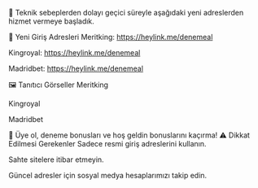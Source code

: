📢 Teknik sebeplerden dolayı geçici süreyle aşağıdaki yeni adreslerden hizmet vermeye başladık. 

🔗 Yeni Giriş Adresleri
Meritking: https://heylink.me/denemeal

Kingroyal: https://heylink.me/denemeal

Madridbet: https://heylink.me/denemeal

🖼️ Tanıtıcı Görseller
Meritking

Kingroyal

Madridbet



🎁 Üye ol, deneme bonusları ve hoş geldin bonuslarını kaçırma!
⚠️ Dikkat Edilmesi Gerekenler
Sadece resmi giriş adreslerini kullanın.

Sahte sitelere itibar etmeyin.

Güncel adresler için sosyal medya hesaplarımızı takip edin.
